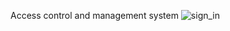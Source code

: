 Access control and management system
![sign_in](https://github.com/afanasevrev/Gatekeeper-Guard-of-Security/assets/68769911/b6452d5a-216d-44e3-af5e-46977c502634)

